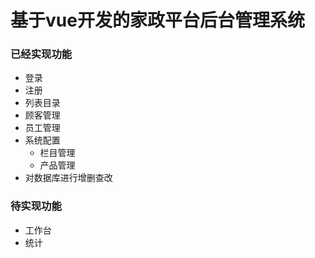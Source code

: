 # 基于vue开发的家政平台后台管理系统

### 已经实现功能

-  登录
-  注册
-  列表目录
  - 顾客管理
  - 员工管理
  - 系统配置
    - 栏目管理
    - 产品管理
-  对数据库进行增删查改

### 待实现功能

-  工作台
-  统计
